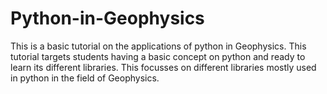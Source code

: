 # Python-in-Geophysics
This is a basic tutorial on the applications of python in Geophysics. This tutorial targets students having a basic concept on python and ready to learn its different libraries. This focusses on different libraries mostly used in python in the field of Geophysics.
